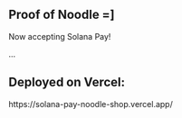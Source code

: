 <h2>Proof of Noodle =]</h2>
<p>Now accepting Solana Pay!</p>
<p>...</p>
<h2>Deployed on Vercel:</h2>
<p>https://solana-pay-noodle-shop.vercel.app/</p>

